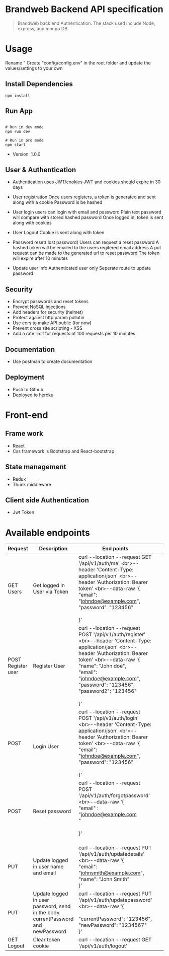 # Brandweb Backend API specification

> Brandweb back end Authentication. The stack used include Node, express, and mongo DB

# Usage

Rename " Create "config/config.env" in the root folder and update the values/settings to your own

## Install Dependencies

```
npm install
```

## Run App

```

# Run in dev mode
npm run dev

# Run in pro mode
npm start
```

- Version: 1.0.0

## User & Authentication

- Authentication uses JWT/cookies
  JWT and cookies should expire in 30 days
- User registration
  Once users registers, a token is generated and sent along with a cookie
  Password is be hashed

- User login
  users can login with email and password
  Plain text password will compare with stored hashed password
  Once logged in, token is sent along with cookies

- User Logout
  Cookie is sent along with token

- Password reset( lost password)
  Users can request a reset password
  A hashed token will be emailed to the users regitered email address
  A put request can be made to the generated url to reset password
  The token will expire after 10 minutes

- Update user info
  Authenticated user only
  Seperate route to update password

## Security

- Encrypt passwords and reset tokens
- Prevent NoSQL injections
- Add headers for security (helmet)
- Protect against http param pollutin
- Use cors to make API public (for now)
- Prevent cross site scripting - XSS
- Add a rate limit for requests of 100 requests per 10 minutes

## Documentation

- Use postman to create documentation

## Deployment

- Push to Github
- Deployed to heroku

# Front-end

## Frame work

- React
- Css framework is Bootstrap and React-bootstrap

## State management

- Redux
- Thunk middleware

## Client side Authentication

- Jwt Token

# Available endpoints

| Request            | Description                                                                          | End points                                                                                                                                                                                                                                                                                       |     |     |
| ------------------ | ------------------------------------------------------------------------------------ | ------------------------------------------------------------------------------------------------------------------------------------------------------------------------------------------------------------------------------------------------------------------------------------------------ | --- | --- |
| GET Users<br>      | Get logged In User via Token                                                         | curl --location --request GET '/api/v1/auth/me' \<br>--header 'Content-Type: application/json' \<br>--header 'Authorization: Bearer token' \<br>--data-raw '{<br> "email": "johndoe@example.com",<br> "password": "123456"<br> <br> }'                                                           |     |     |
| POST Register user | Register User                                                                        | curl --location --request POST '/api/v1/auth/register' \<br>--header 'Content-Type: application/json' \<br>--header 'Authorization: Bearer token' \<br>--data-raw '{<br> "name": "John doe",<br> "email": "johndoe@example.com",<br> "password": "123456",<br> "password2": "123456"<br> <br> }' |     |     |
| POST               | <br>Login User<br>                                                                   | curl --location --request POST '/api/v1/auth/login' \<br>--header 'Content-Type: application/json' \<br>--header 'Authorization: Bearer token' \<br>--data-raw '{<br> "email": "johndoe@example.com",<br> "password": "123456"<br> <br> }'                                                       |     |     |
| POST               | Reset password                                                                       | curl --location --request POST '/api/v1/auth/forgotpassword' \<br>--data-raw '{<br>"email" : "johndoe@example.com<br>"<br><br>}'<br><br>                                                                                                                                                         |     |     |
| PUT<br>            | Update logged in user name and email<br>                                             | curl --location --request PUT '/api/v1/auth/updatedetails' \<br>--data-raw '{<br>"email": "johnsmith@example.com",<br>"name": "John Smith"<br>}'                                                                                                                                                 |     |     |
| PUT<br>            | Update logged in user password, send in the body currentPassword and newPassword<br> | curl --location --request PUT '/api/v1/auth/updatepassword' \<br>--data-raw '{<br> <br>"currentPassword": "123456",<br>"newPassword": "1234567"<br>}'                                                                                                                                            |     |     |
| GET Logout<br>     | Clear token cookie                                                                   | curl --location --request GET '/api/v1/auth/logout'                                                                                                                                                                                                                                              |     |     |
